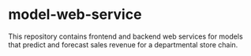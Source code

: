# model-web-service
This repository contains frontend and backend web services for models that predict and forecast sales revenue for a departmental store chain. 
